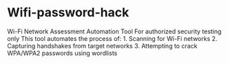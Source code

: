 # Wifi-password-hack
Wi-Fi Network Assessment Automation Tool For authorized security testing only  This tool automates the process of: 1. Scanning for Wi-Fi networks 2. Capturing handshakes from target networks 3. Attempting to crack WPA/WPA2 passwords using wordlists
